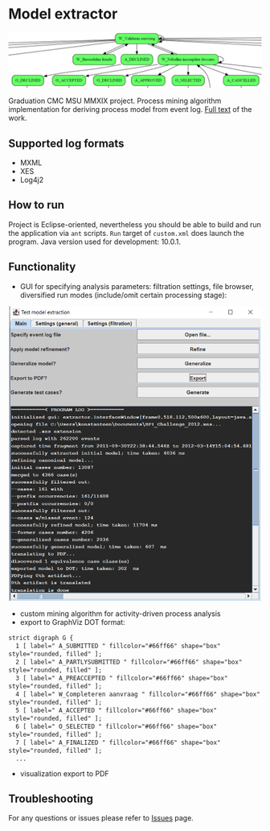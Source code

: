 # Model extractor

<p align="center">
  <img src="doc/generalized-model-fragment.png" alt="<pic replacement>" width="600"/>
</p>

Graduation CMC MSU MMXIX project. Process mining algorithm implementation
for deriving process model from event log. [Full text](https://github.com/kostmetallist/model-extractor/blob/master/doc/theses-mmxix-no-title.pdf)
of the work.

## Supported log formats

- MXML
- XES
- Log4j2

## How to run

Project is Eclipse-oriented, nevertheless you should be able to build and
run the application via `ant` scripts. `Run` target of `custom.xml` does
launch the program. Java version used for development: 10.0.1.

## Functionality

- GUI for specifying analysis parameters: filtration settings, file browser,
diversified run modes (include/omit certain processing stage):

<p align="center">
  <img src="doc/gui-screenshot.png" alt="<pic replacement>" width="500"/>
</p>

- custom mining algorithm for activity-driven process analysis
- export to GraphViz DOT format:

```
strict digraph G {
  1 [ label=" A_SUBMITTED " fillcolor="#66ff66" shape="box" style="rounded, filled" ];
  2 [ label=" A_PARTLYSUBMITTED " fillcolor="#66ff66" shape="box" style="rounded, filled" ];
  3 [ label=" A_PREACCEPTED " fillcolor="#66ff66" shape="box" style="rounded, filled" ];
  4 [ label=" W_Completeren aanvraag " fillcolor="#66ff66" shape="box" style="rounded, filled" ];
  5 [ label=" A_ACCEPTED " fillcolor="#66ff66" shape="box" style="rounded, filled" ];
  6 [ label=" O_SELECTED " fillcolor="#66ff66" shape="box" style="rounded, filled" ];
  7 [ label=" A_FINALIZED " fillcolor="#66ff66" shape="box" style="rounded, filled" ];
  ...
```

- visualization export to PDF

## Troubleshooting

For any questions or issues please refer to [Issues](https://github.com/kostmetallist/model-extractor/issues) page.
